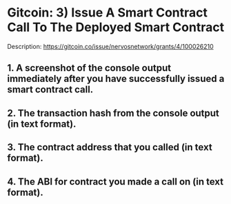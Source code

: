 # Gitcoin: 3) Issue A Smart Contract Call To The Deployed Smart Contract

Description: https://gitcoin.co/issue/nervosnetwork/grants/4/100026210 

## 1. A screenshot of the console output immediately after you have successfully issued a smart contract call.
## 2. The transaction hash from the console output (in text format).
## 3. The contract address that you called (in text format).
## 4. The ABI for contract you made a call on (in text format).
